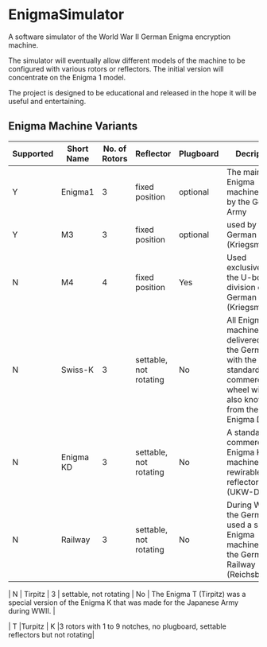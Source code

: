 # EnigmaSimulator

A software simulator of the World War II German Enigma encryption machine.

The simulator will eventually allow different models of the machine to be configured with various rotors or reflectors.  The initial version will concentrate on the Enigma 1 model.

The project is designed to be educational and released in the hope it will be useful and entertaining.

## Enigma Machine Variants

|Supported|Short Name|No. of Rotors|Reflector|Plugboard|Decription|
|---------|----------|-------------|---------|---------|----------|
| Y       |	Enigma1  | 3           | fixed position | optional | The main Enigma machine used by the German Army |
| Y       | M3       | 3      	   | fixed position | optional | used by the German Navy (Kriegsmarine). |
| N       | M4       | 4      	   | fixed position | Yes | Used exclusively by the U-boat division of the German Navy (Kriegsmarine)|
| N       | Swiss-K  | 3           | settable, not rotating | No | All Enigma K machines were delivered by the Germans with the standard commercial wheel wiring, also known from the Enigma D |
| N       |	Enigma KD | 3          | settable, not rotating | No | A standard commercial Enigma K machine with a rewirable reflector (UKW-D). |
| N       |	Railway | 3            | settable, not rotating | No | During WWII, the Germans used a special Enigma machine for the German Railway (Reichsbahn). |

| N       |	Tirpitz | 3            | settable, not rotating | No |  The Enigma T (Tirpitz) was a special version of the Enigma K that was made for the Japanese Army during WWII. |


| T |Turpitz	| K	|3 rotors with 1 to 9 notches, no plugboard, settable reflectors but not rotating|
